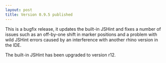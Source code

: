 ```yaml
---
layout: post
title: Version 0.9.5 published
---
```


This is a bugfix release, it updates the built-in JSHint and fixes a
number of issues such as an off-by-one shift in marker positions and
a problem with wild JSHint errors caused by an interference with
another rhino version in the IDE.

The built-in JSHint has been upgraded to version r12.
